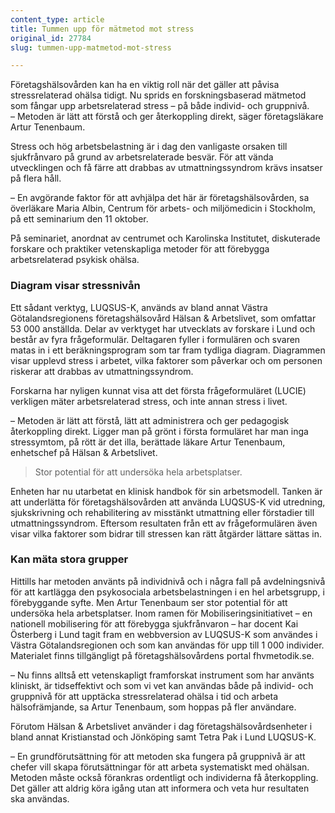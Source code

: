 ```yaml
---
content_type: article
title: Tummen upp för mätmetod mot stress
original_id: 27784
slug: tummen-upp-matmetod-mot-stress

---
```


Företagshälsovården kan ha en viktig roll när det gäller att påvisa stressrelaterad ohälsa tidigt. Nu sprids en forskningsbaserad mätmetod som fångar upp arbetsrelaterad stress – på både individ- och gruppnivå.  
– Metoden är lätt att förstå och ger återkoppling direkt, säger företagsläkare Artur Tenenbaum.

Stress och hög arbetsbelastning är i dag den vanligaste orsaken till sjukfrånvaro på grund av arbetsrelaterade besvär. För att vända utvecklingen och få färre att drabbas av utmattningssyndrom krävs insatser på flera håll.

– En avgörande faktor för att avhjälpa det här är företagshälsovården, sa överläkare Maria Albin, Centrum för arbets- och miljömedicin i Stockholm, på ett seminarium den 11 oktober.

På seminariet, anordnat av centrumet och Karolinska Institutet, diskuterade forskare och praktiker vetenskapliga metoder för att förebygga arbetsrelaterad psykisk ohälsa.

### Diagram visar stressnivån

Ett sådant verktyg, LUQSUS-K, används av bland annat Västra Götalandsregionens företagshälsovård Hälsan & Arbetslivet, som omfattar 53 000 anställda. Delar av verktyget har utvecklats av forskare i Lund och består av fyra frågeformulär. Deltagaren fyller i formulären och svaren matas in i ett beräkningsprogram som tar fram tydliga diagram. Diagrammen visar upplevd stress i arbetet, vilka faktorer som påverkar och om personen riskerar att drabbas av utmattningssyndrom.

Forskarna har nyligen kunnat visa att det första frågeformuläret (LUCIE) verkligen mäter arbetsrelaterad stress, och inte annan stress i livet.

– Metoden är lätt att förstå, lätt att administrera och ger pedagogisk återkoppling direkt. Ligger man på grönt i första formuläret har man inga stressymtom, på rött är det illa, berättade läkare Artur Tenenbaum, enhetschef på Hälsan & Arbetslivet.

> Stor potential för att undersöka hela arbetsplatser.

Enheten har nu utarbetat en klinisk handbok för sin arbetsmodell. Tanken är att underlätta för företagshälsovården att använda LUQSUS-K vid utredning, sjukskrivning och rehabilitering av misstänkt utmattning eller förstadier till utmattningssyndrom. Eftersom resultaten från ett av frågeformulären även visar vilka faktorer som bidrar till stressen kan rätt åtgärder lättare sättas in.

### Kan mäta stora grupper

Hittills har metoden använts på individnivå och i några fall på avdelningsnivå för att kartlägga den psykosociala arbetsbelastningen i en hel arbetsgrupp, i förebyggande syfte. Men Artur Tenenbaum ser stor potential för att undersöka hela arbetsplatser. Inom ramen för Mobiliseringsinitiativet – en nationell mobilisering för att förebygga sjukfrånvaron – har docent Kai Österberg i Lund tagit fram en webbversion av LUQSUS-K som användes i Västra Götalandsregionen och som kan användas för upp till 1 000 individer. Materialet finns tillgängligt på företagshälsovårdens portal fhvmetodik.se.

– Nu finns alltså ett vetenskapligt framforskat instrument som har använts kliniskt, är tidseffektivt och som vi vet kan användas både på individ- och gruppnivå för att upptäcka stressrelaterad ohälsa i tid och arbeta hälsofrämjande, sa Artur Tenenbaum, som hoppas på fler användare.

Förutom Hälsan & Arbetslivet använder i dag företagshälsovårdsenheter i bland annat Kristianstad och Jönköping samt Tetra Pak i Lund LUQSUS-K.

– En grundförutsättning för att metoden ska fungera på gruppnivå är att chefer vill skapa förutsättningar för att arbeta systematiskt med ohälsan. Metoden måste också förankras ordentligt och individerna få återkoppling. Det gäller att aldrig köra igång utan att informera och veta hur resultaten ska användas.

